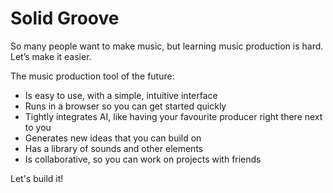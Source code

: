 # Solid Groove

So many people want to make music, but learning music production is hard. Let’s make it easier.

The music production tool of the future:

* Is easy to use, with a simple, intuitive interface
* Runs in a browser so you can get started quickly
* Tightly integrates AI, like having your favourite producer right there next to you
* Generates new ideas that you can build on
* Has a library of sounds and other elements
* Is collaborative, so you can work on projects with friends

Let's build it!
